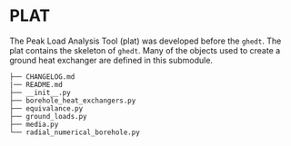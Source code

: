 # PLAT

The Peak Load Analysis Tool (plat) was developed before the `ghedt`. The plat 
contains the skeleton of `ghedt`. Many of the objects used to create a 
ground heat exchanger are defined in this submodule. 

```angular2html
├── CHANGELOG.md
|── README.md
├── __init__.py
├── borehole_heat_exchangers.py
├── equivalance.py
├── ground_loads.py
├── media.py
└── radial_numerical_borehole.py
```